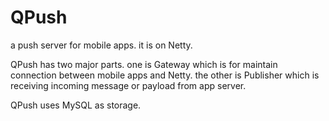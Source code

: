 QPush
=====

a push server for mobile apps.
it is on Netty. 

QPush has two major parts. one is Gateway which is for maintain connection between mobile apps and Netty. the other is
Publisher which is receiving incoming message or payload from app server.

QPush uses MySQL as storage.
